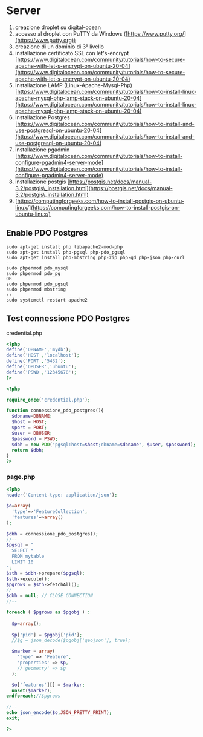 # Server

1. creazione droplet su digital-ocean
2. accesso al droplet con PuTTY da Windows ([https://www.putty.org/](https://www.putty.org))
3. creazione di un dominio di 3° livello
4. installazione certificato SSL con let's-encrypt [https://www.digitalocean.com/community/tutorials/how-to-secure-apache-with-let-s-encrypt-on-ubuntu-20-04](https://www.digitalocean.com/community/tutorials/how-to-secure-apache-with-let-s-encrypt-on-ubuntu-20-04)
5. installazione LAMP (Linux-Apache-Mysql-Php) [https://www.digitalocean.com/community/tutorials/how-to-install-linux-apache-mysql-php-lamp-stack-on-ubuntu-20-04](https://www.digitalocean.com/community/tutorials/how-to-install-linux-apache-mysql-php-lamp-stack-on-ubuntu-20-04)
6. installazione Postgres [https://www.digitalocean.com/community/tutorials/how-to-install-and-use-postgresql-on-ubuntu-20-04](https://www.digitalocean.com/community/tutorials/how-to-install-and-use-postgresql-on-ubuntu-20-04)
7. installazione pgadmin [https://www.digitalocean.com/community/tutorials/how-to-install-configure-pgadmin4-server-mode](https://www.digitalocean.com/community/tutorials/how-to-install-configure-pgadmin4-server-mode)
8. installazione postgis [https://postgis.net/docs/manual-3.2/postgis\_installation.html](https://postgis.net/docs/manual-3.2/postgis\_installation.html)
9. [https://computingforgeeks.com/how-to-install-postgis-on-ubuntu-linux/](https://computingforgeeks.com/how-to-install-postgis-on-ubuntu-linux/)

## Enable PDO Postgres

```
sudo apt-get install php libapache2-mod-php
sudo apt-get install php-pgsql php-pdo_pgsql
sudo apt-get install php-mbstring php-zip php-gd php-json php-curl
--
sudo phpenmod pdo_mysql
sudo phpenmod pdo_pg
OR
sudo phpenmod pdo_pgsql
sudo phpenmod mbstring
--
sudo systemctl restart apache2
```

## Test connessione PDO Postgres

credential.php

```php
<?php
define('DBNAME','mydb');
define('HOST','localhost');
define('PORT','5432');
define('DBUSER','ubuntu');
define('PSWD','12345678');
?>
```

```php
<?php

require_once('credential.php');

function connessione_pdo_postgres(){
  $dbname=DBNAME;
  $host = HOST;
  $port = PORT;
  $user = DBUSER;
  $password = PSWD;
  $dbh = new PDO("pgsql:host=$host;dbname=$dbname", $user, $password);
  return $dbh;
}
?>
```

### page.php

```php
<?php
header('Content-type: application/json');

$o=array(
  'type'=>'FeatureCollection',
  'features'=>array()
);

$dbh = connessione_pdo_postgres();
//--
$pgsql = "
  SELECT *
  FROM mytable
  LIMIT 10
";
$sth = $dbh->prepare($pgsql);
$sth->execute();
$pgrows = $sth->fetchAll();
//--
$dbh = null; // CLOSE CONNECTION
//--

foreach ( $pgrows as $pgobj ) :
    
  $p=array();
  
  $p['pid'] = $pgobj['pid'];
  //$g = json_decode($pgobj['geojson'], true); 

  $marker = array(
    'type' => 'Feature',
    'properties' => $p,
    //'geometry' => $g
  );

  $o['features'][] = $marker;
  unset($marker);      
endforeach;//$pgrows  

//--
echo json_encode($o,JSON_PRETTY_PRINT);
exit;

?>
```
